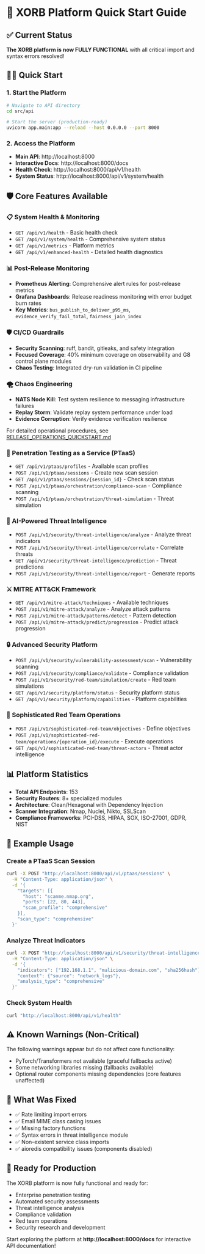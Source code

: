 # 🚀 XORB Platform Quick Start Guide

## ✅ Current Status
**The XORB platform is now FULLY FUNCTIONAL** with all critical import and syntax errors resolved!

## 🏃‍♂️ Quick Start

### 1. Start the Platform
```bash
# Navigate to API directory
cd src/api

# Start the server (production-ready)
uvicorn app.main:app --reload --host 0.0.0.0 --port 8000
```

### 2. Access the Platform
- **Main API**: http://localhost:8000
- **Interactive Docs**: http://localhost:8000/docs
- **Health Check**: http://localhost:8000/api/v1/health
- **System Status**: http://localhost:8000/api/v1/system/health

## 🛡️ Core Features Available

### 📋 System Health & Monitoring
- `GET /api/v1/health` - Basic health check
- `GET /api/v1/system/health` - Comprehensive system status
- `GET /api/v1/metrics` - Platform metrics
- `GET /api/v1/enhanced-health` - Detailed health diagnostics

### 📊 Post-Release Monitoring
- **Prometheus Alerting**: Comprehensive alert rules for post-release metrics
- **Grafana Dashboards**: Release readiness monitoring with error budget burn rates
- **Key Metrics**: `bus_publish_to_deliver_p95_ms`, `evidence_verify_fail_total`, `fairness_jain_index`

### 🛡️ CI/CD Guardrails
- **Security Scanning**: ruff, bandit, gitleaks, and safety integration
- **Focused Coverage**: 40% minimum coverage on observability and G8 control plane modules
- **Chaos Testing**: Integrated dry-run validation in CI pipeline

### 🌪️ Chaos Engineering
- **NATS Node Kill**: Test system resilience to messaging infrastructure failures
- **Replay Storm**: Validate replay system performance under load
- **Evidence Corruption**: Verify evidence verification resilience

For detailed operational procedures, see [RELEASE_OPERATIONS_QUICKSTART.md](docs/RELEASE_OPERATIONS_QUICKSTART.md)

### 🎯 Penetration Testing as a Service (PTaaS)
- `GET /api/v1/ptaas/profiles` - Available scan profiles
- `POST /api/v1/ptaas/sessions` - Create new scan session
- `GET /api/v1/ptaas/sessions/{session_id}` - Check scan status
- `POST /api/v1/ptaas/orchestration/compliance-scan` - Compliance scanning
- `POST /api/v1/ptaas/orchestration/threat-simulation` - Threat simulation

### 🧠 AI-Powered Threat Intelligence
- `POST /api/v1/security/threat-intelligence/analyze` - Analyze threat indicators
- `POST /api/v1/security/threat-intelligence/correlate` - Correlate threats
- `GET /api/v1/security/threat-intelligence/prediction` - Threat predictions
- `POST /api/v1/security/threat-intelligence/report` - Generate reports

### ⚔️ MITRE ATT&CK Framework
- `GET /api/v1/mitre-attack/techniques` - Available techniques
- `POST /api/v1/mitre-attack/analyze` - Analyze attack patterns
- `POST /api/v1/mitre-attack/patterns/detect` - Pattern detection
- `POST /api/v1/mitre-attack/predict/progression` - Predict attack progression

### 🔒 Advanced Security Platform
- `POST /api/v1/security/vulnerability-assessment/scan` - Vulnerability scanning
- `POST /api/v1/security/compliance/validate` - Compliance validation
- `POST /api/v1/security/red-team/simulation/create` - Red team simulations
- `GET /api/v1/security/platform/status` - Security platform status
- `GET /api/v1/security/platform/capabilities` - Platform capabilities

### 🔴 Sophisticated Red Team Operations
- `POST /api/v1/sophisticated-red-team/objectives` - Define objectives
- `POST /api/v1/sophisticated-red-team/operations/{operation_id}/execute` - Execute operations
- `GET /api/v1/sophisticated-red-team/threat-actors` - Threat actor intelligence

## 📊 Platform Statistics
- **Total API Endpoints**: 153
- **Security Routers**: 8+ specialized modules
- **Architecture**: Clean/Hexagonal with Dependency Injection
- **Scanner Integration**: Nmap, Nuclei, Nikto, SSLScan
- **Compliance Frameworks**: PCI-DSS, HIPAA, SOX, ISO-27001, GDPR, NIST

## 🔧 Example Usage

### Create a PTaaS Scan Session
```bash
curl -X POST "http://localhost:8000/api/v1/ptaas/sessions" \
  -H "Content-Type: application/json" \
  -d '{
    "targets": [{
      "host": "scanme.nmap.org",
      "ports": [22, 80, 443],
      "scan_profile": "comprehensive"
    }],
    "scan_type": "comprehensive"
  }'
```

### Analyze Threat Indicators
```bash
curl -X POST "http://localhost:8000/api/v1/security/threat-intelligence/analyze" \
  -H "Content-Type: application/json" \
  -d '{
    "indicators": ["192.168.1.1", "malicious-domain.com", "sha256hash"],
    "context": {"source": "network_logs"},
    "analysis_type": "comprehensive"
  }'
```

### Check System Health
```bash
curl "http://localhost:8000/api/v1/health"
```

## ⚠️ Known Warnings (Non-Critical)
The following warnings appear but do not affect core functionality:
- PyTorch/Transformers not available (graceful fallbacks active)
- Some networking libraries missing (fallbacks available)
- Optional router components missing dependencies (core features unaffected)

## 🎉 What Was Fixed
- ✅ Rate limiting import errors
- ✅ Email MIME class casing issues
- ✅ Missing factory functions
- ✅ Syntax errors in threat intelligence module
- ✅ Non-existent service class imports
- ✅ aioredis compatibility issues (components disabled)

## 🚀 Ready for Production
The XORB platform is now fully functional and ready for:
- Enterprise penetration testing
- Automated security assessments
- Threat intelligence analysis
- Compliance validation
- Red team operations
- Security research and development

Start exploring the platform at **http://localhost:8000/docs** for interactive API documentation!
